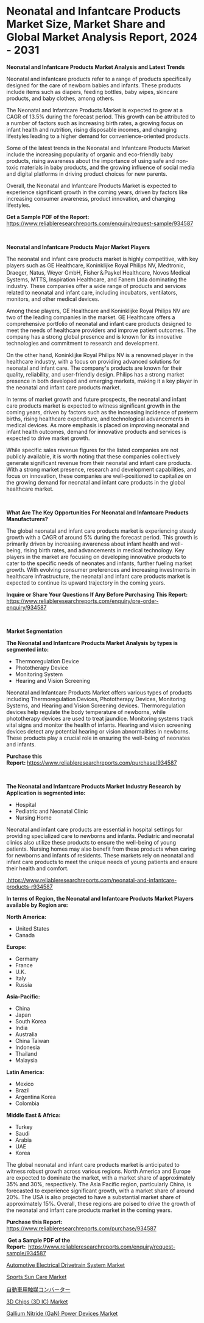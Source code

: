 <p><h1>Neonatal and Infantcare Products Market Size, Market Share and Global Market Analysis Report, 2024 - 2031</h1></p><p><strong>Neonatal and Infantcare Products Market Analysis and Latest Trends</strong></p>
<p><p>Neonatal and infantcare products refer to a range of products specifically designed for the care of newborn babies and infants. These products include items such as diapers, feeding bottles, baby wipes, skincare products, and baby clothes, among others.</p><p>The Neonatal and Infantcare Products Market is expected to grow at a CAGR of 13.5% during the forecast period. This growth can be attributed to a number of factors such as increasing birth rates, a growing focus on infant health and nutrition, rising disposable incomes, and changing lifestyles leading to a higher demand for convenience-oriented products.</p><p>Some of the latest trends in the Neonatal and Infantcare Products Market include the increasing popularity of organic and eco-friendly baby products, rising awareness about the importance of using safe and non-toxic materials in baby products, and the growing influence of social media and digital platforms in driving product choices for new parents.</p><p>Overall, the Neonatal and Infantcare Products Market is expected to experience significant growth in the coming years, driven by factors like increasing consumer awareness, product innovation, and changing lifestyles.</p></p>
<p><strong>Get a Sample PDF of the Report:&nbsp;</strong> <a href="https://www.reliableresearchreports.com/enquiry/request-sample/934587">https://www.reliableresearchreports.com/enquiry/request-sample/934587</a></p>
<p>&nbsp;</p>
<p><strong>Neonatal and Infantcare Products Major Market Players</strong></p>
<p><p>The neonatal and infant care products market is highly competitive, with key players such as GE Healthcare, Koninklijke Royal Philips NV, Medtronic, Draeger, Natus, Weyer GmbH, Fisher＆Paykel Healthcare, Novos Medical Systems, MTTS, Inspiration Healthcare, and Fanem Ltda dominating the industry. These companies offer a wide range of products and services related to neonatal and infant care, including incubators, ventilators, monitors, and other medical devices.</p><p>Among these players, GE Healthcare and Koninklijke Royal Philips NV are two of the leading companies in the market. GE Healthcare offers a comprehensive portfolio of neonatal and infant care products designed to meet the needs of healthcare providers and improve patient outcomes. The company has a strong global presence and is known for its innovative technologies and commitment to research and development.</p><p>On the other hand, Koninklijke Royal Philips NV is a renowned player in the healthcare industry, with a focus on providing advanced solutions for neonatal and infant care. The company's products are known for their quality, reliability, and user-friendly design. Philips has a strong market presence in both developed and emerging markets, making it a key player in the neonatal and infant care products market.</p><p>In terms of market growth and future prospects, the neonatal and infant care products market is expected to witness significant growth in the coming years, driven by factors such as the increasing incidence of preterm births, rising healthcare expenditure, and technological advancements in medical devices. As more emphasis is placed on improving neonatal and infant health outcomes, demand for innovative products and services is expected to drive market growth.</p><p>While specific sales revenue figures for the listed companies are not publicly available, it is worth noting that these companies collectively generate significant revenue from their neonatal and infant care products. With a strong market presence, research and development capabilities, and focus on innovation, these companies are well-positioned to capitalize on the growing demand for neonatal and infant care products in the global healthcare market.</p></p>
<p>&nbsp;</p>
<p><strong>What Are The Key Opportunities For Neonatal and Infantcare Products Manufacturers?</strong></p>
<p><p>The global neonatal and infant care products market is experiencing steady growth with a CAGR of around 5% during the forecast period. This growth is primarily driven by increasing awareness about infant health and well-being, rising birth rates, and advancements in medical technology. Key players in the market are focusing on developing innovative products to cater to the specific needs of neonates and infants, further fueling market growth. With evolving consumer preferences and increasing investments in healthcare infrastructure, the neonatal and infant care products market is expected to continue its upward trajectory in the coming years.</p></p>
<p><strong>Inquire or Share Your Questions If Any Before Purchasing This Report:</strong> <a href="https://www.reliableresearchreports.com/enquiry/pre-order-enquiry/934587">https://www.reliableresearchreports.com/enquiry/pre-order-enquiry/934587</a></p>
<p>&nbsp;</p>
<p><strong>Market Segmentation</strong></p>
<p><strong>The Neonatal and Infantcare Products Market Analysis by types is segmented into:</strong></p>
<p><ul><li>Thermoregulation Device</li><li>Phototherapy Device</li><li>Monitoring System</li><li>Hearing and Vision Screening</li></ul></p>
<p><p>Neonatal and Infantcare Products Market offers various types of products including Thermoregulation Devices, Phototherapy Devices, Monitoring Systems, and Hearing and Vision Screening devices. Thermoregulation devices help regulate the body temperature of newborns, while phototherapy devices are used to treat jaundice. Monitoring systems track vital signs and monitor the health of infants. Hearing and vision screening devices detect any potential hearing or vision abnormalities in newborns. These products play a crucial role in ensuring the well-being of neonates and infants.</p></p>
<p><strong>Purchase this Report:&nbsp;</strong><a href="https://www.reliableresearchreports.com/purchase/934587">https://www.reliableresearchreports.com/purchase/934587</a></p>
<p>&nbsp;</p>
<p><strong>The Neonatal and Infantcare Products Market Industry Research by Application is segmented into:</strong></p>
<p><ul><li>Hospital</li><li>Pediatric and Neonatal Clinic</li><li>Nursing Home</li></ul></p>
<p><p>Neonatal and infant care products are essential in hospital settings for providing specialized care to newborns and infants. Pediatric and neonatal clinics also utilize these products to ensure the well-being of young patients. Nursing homes may also benefit from these products when caring for newborns and infants of residents. These markets rely on neonatal and infant care products to meet the unique needs of young patients and ensure their health and comfort.</p></p>
<p><a href="https://www.reliableresearchreports.com/neonatal-and-infantcare-products-r934587">&nbsp;https://www.reliableresearchreports.com/neonatal-and-infantcare-products-r934587</a></p>
<p><strong>In terms of Region, the Neonatal and Infantcare Products Market Players available by Region are:</strong></p>
<p>
    <p> <strong> North America: </strong>
        <ul>
            <li>United States</li>
            <li>Canada</li>
        </ul>
        </p> 
    <p> <strong> Europe: </strong>
        <ul>
            <li>Germany</li>
            <li>France</li>
            <li>U.K.</li>
            <li>Italy</li>
            <li>Russia</li>
        </ul>
        </p> 
    <p> <strong> Asia-Pacific: </strong>
        <ul>
            <li>China</li>
            <li>Japan</li>
            <li>South Korea</li>
            <li>India</li>
            <li>Australia</li>
            <li>China Taiwan</li>
            <li>Indonesia</li>
            <li>Thailand</li>
            <li>Malaysia</li>
        </ul>
        </p> 
    <p> <strong> Latin America: </strong>
        <ul>
            <li>Mexico</li>
            <li>Brazil</li>
            <li>Argentina Korea</li>
            <li>Colombia</li>
        </ul>
        </p> 
    <p> <strong> Middle East & Africa: </strong>
        <ul>
            <li>Turkey</li>
            <li>Saudi</li>
            <li>Arabia</li>
            <li>UAE</li>
            <li>Korea</li>
        </ul>
    </p>
    </p>
<p><p>The global neonatal and infant care products market is anticipated to witness robust growth across various regions. North America and Europe are expected to dominate the market, with a market share of approximately 35% and 30%, respectively. The Asia Pacific region, particularly China, is forecasted to experience significant growth, with a market share of around 20%. The USA is also projected to have a substantial market share of approximately 15%. Overall, these regions are poised to drive the growth of the neonatal and infant care products market in the coming years.</p></p>
<p><strong>Purchase this Report: </strong><a href="https://www.reliableresearchreports.com/purchase/934587">https://www.reliableresearchreports.com/purchase/934587</a></p>
<p>&nbsp;<strong>Get a Sample PDF of the Report:&nbsp;&nbsp;</strong><a href="https://www.reliableresearchreports.com/enquiry/request-sample/934587">https://www.reliableresearchreports.com/enquiry/request-sample/934587</a></p>
<p><strong></strong></p>
<p><p><a href="https://github.com/LibbySpencer2018/Market-Research-Report-List-1/blob/main/automotive-electrical-drivetrain-system-market.md">Automotive Electrical Drivetrain System Market</a></p><p><a href="https://github.com/ashman753/Market-Research-Report-List-1/blob/main/sports-sun-care-market.md">Sports Sun Care Market</a></p><p><a href="https://github.com/oqoeusbvpadwjs08/Market-Research-Report-List-2/blob/main/748180756276.md">自動車用触媒コンバーター</a></p><p><a href="https://www.linkedin.com/pulse/3d-chips-ic-market-share-evolution-growth-trends-2024-2031-3uhif">3D Chips (3D IC) Market</a></p><p><a href="https://www.linkedin.com/pulse/gallium-nitride-gan-power-devices-market-trends-forecast-hb0fe">Gallium Nitride (GaN) Power Devices Market</a></p></p>